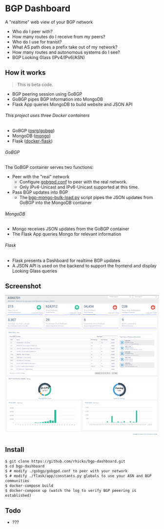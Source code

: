BGP Dashboard
=============

A "realtime" web view of your BGP network

- Who do I peer with?
- How many routes do I receive from my peers?
- Who do I use for tranist?
- What AS path does a prefix take out of my network?
- How many routes and autonomous systems do I see?
- BGP Looking Glass (IPv4/IPv6/ASN)


How it works
---------
> This is beta code.
- BGP peering session using GoBGP
- GoBGP pipes BGP information into MongoDB
- Flask App queries MongoDB to build website and JSON API

###### This project uses three Docker containers
- GoBGP ([osrg/gobgp](https://hub.docker.com/r/osrg/gobgp/))
- MongoDB ([mongo](https://hub.docker.com/_/mongo/))
- Flask ([docker-flask](https://hub.docker.com/r/p0bailey/docker-flask/))

###### GoBGP
The GoBGP container serves two functions:
- Peer with the "real" network
  - Configure [gobgpd.conf](https://github.com/rhicks/bgp-dash/blob/master/gobgp/gobgpd.conf) to peer with the real network.
  - Only IPv4-Unicast and IPv6-Unicast supported at this time.
- Pass BGP updates into BGP
  - The [bgp-mongo-bulk-load.py](https://github.com/rhicks/bgp-dash/blob/master/gobgp_to_mongo.py) script pipes the JSON updates from GoBGP into the MongoDB container

###### MongoDB
- Mongo receives JSON updates from the GoBGP container
- The Flask App queries Mongo for relevant information

###### Flask
- Flask presents a Dashboard for realtime BGP updates
- A JSON API is used on the backend to support the frontend and display Looking Glass queries


Screenshot
---------
![screenshot](bgp-dashboard.png)


Install
---------
```
$ git clone https://github.com/rhicks/bgp-dashboard.git
$ cd bgp-dashboard
$ # modify ./gobgp/gobgpd.conf to peer with your network
$ # modify ./flask/app/constants.py globals to use your ASN and BGP communities
$ docker-compose build
$ docker-compose up (watch the log to verify BGP peeering is established)
```


Todo
---------
- ???
